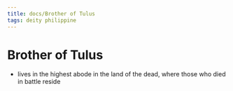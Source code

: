 ```yaml
---
title: docs/Brother of Tulus
tags: deity philippine
---
```


# Brother of Tulus
- lives in the highest abode in the land of the dead, where those who died in battle reside